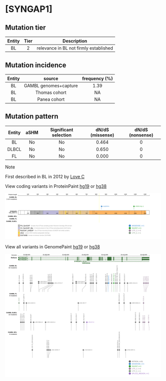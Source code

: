 # [SYNGAP1]

## Mutation tier

|Entity|Tier|Description                           |
|:------:|:----:|--------------------------------------|
|BL    |2   |relevance in BL not firmly established|
## Mutation incidence

|Entity|source               |frequency (%)|
|:------:|:---------------------:|:-------------:|
|BL    |GAMBL genomes+capture|1.39         |
|BL    |Thomas cohort        |  NA         |
|BL    |Panea cohort         |  NA         |

## Mutation pattern

|Entity|aSHM|Significant selection|dN/dS (missense)|dN/dS (nonsense)|
|:------:|:----:|:---------------------:|:----------------:|:----------------:|
|BL    |No  |No                   |0.464           |0               |
|DLBCL |No  |No                   |0.650           |0               |
|FL    |No  |No                   |0.000           |0               |


> [!NOTE]
> First described in BL in 2012 by [Love C](https://pubmed.ncbi.nlm.nih.gov/23143597)


View coding variants in ProteinPaint [hg19](https://www.bcgsc.ca/downloads/morinlab/GAMBL/test/genes/SYNGAP1_protein.html)  or [hg38](https://www.bcgsc.ca/downloads/morinlab/GAMBL/test/genes/SYNGAP1_protein_hg38.html)

![image](images/proteinpaint/SYNGAP1_NM_006772.svg)

View all variants in GenomePaint [hg19](https://www.bcgsc.ca/downloads/morinlab/GAMBL/test/genes/SYNGAP1.html)  or [hg38](https://www.bcgsc.ca/downloads/morinlab/GAMBL/test/genes/SYNGAP1_hg38.html)

![image](images/proteinpaint/SYNGAP1.svg)
